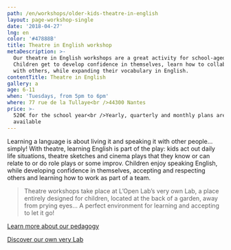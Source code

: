 ```yaml
---
path: /en/workshops/older-kids-theatre-in-english
layout: page-workshop-single
date: '2018-04-27'
lng: en
color: '#47888B'
title: Theatre in English workshop
metaDescription: >-
  Our theatre in English workshops are a great activity for school-aged kids.
  Children get to develop confidence in themselves, learn how to collaborate
  with others, while expanding their vocabulary in English. 
contentTitle: Theatre in English
gallery: a
age: 6-11
when: 'Tuesdays, from 5pm to 6pm'
where: 77 rue de la Tullaye<br />44300 Nantes
price: >-
  520€ for the school year<br />Yearly, quarterly and monthly plans are
  available
---
```

Learning a language is about living it and speaking it with other people… simply! With theatre, learning English is part of the play: kids act out daily life situations, theatre sketches and cinema plays that they know or can relate to or do role plays or some improv. Children enjoy speaking English, while developing confidence in themselves, accepting and respecting others and learning how to work as part of a team. 

> Theatre workshops take place at L’Open Lab’s very own Lab, a place entirely designed for children, located at the back of a garden, away from prying eyes… A perfect environment for learning and accepting to let it go!

[Learn more about our pedagogy](/en/pedagogy)

[Discover our own very Lab](/en/workshops)
